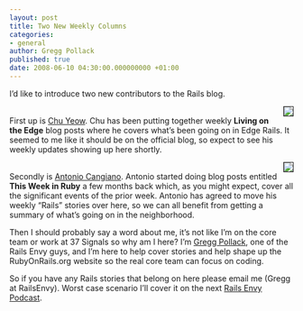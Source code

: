 ```yaml
---
layout: post
title: Two New Weekly Columns
categories:
- general
author: Gregg Pollack
published: true
date: 2008-06-10 04:30:00.000000000 +01:00
---
```

<p>I&#8217;d like to introduce two new contributors to the Rails blog.</p>
<p><img src="/assets/2008/6/10/ChuYeow_1.jpg" align="right" border="1" style="margin: 0px 0px 0px 10px;" /><br />
First up is <a href="http://blog.codefront.net/">Chu Yeow</a>.  Chu has been putting together weekly <strong>Living on the Edge</strong> blog posts where he covers what&#8217;s been going on in Edge Rails.  It seemed to me like it should be on the official blog, so expect to see his weekly updates showing up here shortly.</p>
<p><img src="/assets/2008/6/10/cangiano_1.jpg" align="right" border="1" style="margin: 0px 0px 0px 10px;" /><br />
Secondly is <a href="http://antoniocangiano.com/">Antonio Cangiano</a>.  Antonio started doing blog posts entitled <strong>This Week in Ruby</strong> a few months back which, as you might expect, cover all the significant events of the prior week.  Antonio has agreed to move his weekly &#8220;Rails&#8221; stories over here, so we can all benefit from getting a summary of what&#8217;s going on in the neighborhood.</p>
<p>Then I should probably say a word about me, it&#8217;s not like I&#8217;m on the core team or work at 37 Signals so why am I here?  I&#8217;m <a href="http://www.RailsEnvy.com">Gregg Pollack</a>, one of the Rails Envy guys, and I&#8217;m here to help cover stories and help shape up the RubyOnRails.org website so the real core team can focus on coding.</p>
<p>So if you have any Rails stories that belong on here please email me (Gregg at RailsEnvy).  Worst case scenario I&#8217;ll cover it on the next <a href="http://www.RailsEnvy.com/podcast">Rails Envy Podcast</a>.</p>